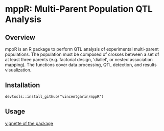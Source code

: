 mppR: Multi-Parent Population QTL Analysis
====


## Overview

mppR is an R package to perform QTL analysis of experimental multi-parent populations. The population must be composed of crosses between a set of at least three parents (e.g. factorial design, 'diallel', or nested association mapping). The functions cover data processing, QTL detection, and results visualization.

## Installation

```
devtools::install_github("vincentgarin/mppR")

```

## Usage

[vignette of the package](docs/mppR_vignette.pdf)
